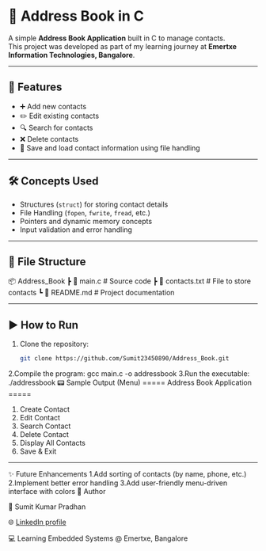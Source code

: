 # 📒 Address Book in C

A simple **Address Book Application** built in C to manage contacts.  
This project was developed as part of my learning journey at **Emertxe Information Technologies, Bangalore**.

---

## 🚀 Features
- ➕ Add new contacts  
- ✏️ Edit existing contacts  
- 🔍 Search for contacts  
- ❌ Delete contacts  
- 💾 Save and load contact information using file handling  

---

## 🛠️ Concepts Used
- Structures (`struct`) for storing contact details  
- File Handling (`fopen`, `fwrite`, `fread`, etc.)  
- Pointers and dynamic memory concepts  
- Input validation and error handling  

---

## 📂 File Structure
📦 Address_Book
┣ 📜 main.c # Source code
┣ 📜 contacts.txt # File to store contacts
┗ 📜 README.md # Project documentation

---

## ▶️ How to Run
1. Clone the repository:
   ```bash
   git clone https://github.com/Sumit23450890/Address_Book.git
2.Compile the program:
  gcc main.c -o addressbook
3.Run the executable:
  ./addressbook 
  📟 Sample Output (Menu)
===== Address Book Application =====
1. Create Contact
2. Edit Contact
3. Search Contact
4. Delete Contact
5. Display All Contacts
6. Save & Exit
------------------------------------
  
✨ Future Enhancements
 1.Add sorting of contacts (by name, phone, etc.)
 2.Implement better error handling
 3.Add user-friendly menu-driven interface with colors
📌 Author

👤 Sumit Kumar Pradhan

🌐 [LinkedIn profile](https://www.linkedin.com/in/sumit-kumar-pradhan-46a34a275/)

💻 Learning Embedded Systems @ Emertxe, Bangalore

